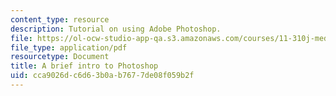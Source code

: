 ```yaml
---
content_type: resource
description: Tutorial on using Adobe Photoshop.
file: https://ol-ocw-studio-app-qa.s3.amazonaws.com/courses/11-310j-media-technology-and-city-design-and-development-fall-2002/cca9026dc6d63b0ab7677de08f059b2f_photoshoptutorial.pdf
file_type: application/pdf
resourcetype: Document
title: A brief intro to Photoshop
uid: cca9026d-c6d6-3b0a-b767-7de08f059b2f
---
```

